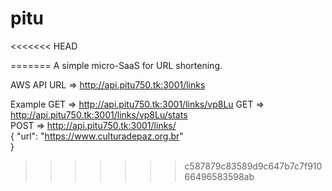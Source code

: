 # pitu
<<<<<<< HEAD

=======
A simple micro-SaaS for URL shortening.

AWS API URL => http://api.pitu750.tk:3001/links

Example  GET  => http://api.pitu750.tk:3001/links/vp8Lu
         GET  => http://api.pitu750.tk:3001/links/vp8Lu/stats         
         POST => http://api.pitu750.tk:3001/links/         
                {
                 "url": "https://www.culturadepaz.org.br"   
                }
                    
>>>>>>> c587879c83589d9c647b7c7f91066496583598ab
